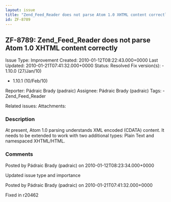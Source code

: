 ```yaml
---
layout: issue
title: "Zend_Feed_Reader does not parse Atom 1.0 XHTML content correctly"
id: ZF-8789
---
```


ZF-8789: Zend\_Feed\_Reader does not parse Atom 1.0 XHTML content correctly
---------------------------------------------------------------------------

 Issue Type: Improvement Created: 2010-01-12T08:22:43.000+0000 Last Updated: 2010-01-21T07:41:32.000+0000 Status: Resolved Fix version(s): - 1.10.0 (27/Jan/10)
- 1.10.1 (10/Feb/10)
 
 Reporter:  Pádraic Brady (padraic)  Assignee:  Pádraic Brady (padraic)  Tags: - Zend\_Feed\_Reader
 
 Related issues: 
 Attachments: 
### Description

At present, Atom 1.0 parsing understands XML encoded (CDATA) content. It needs to be extended to work with two additional types: Plain Text and namespaced XHTML/HTML.

 

 

### Comments

Posted by Pádraic Brady (padraic) on 2010-01-12T08:23:34.000+0000

Updated issue type and importance

 

 

Posted by Pádraic Brady (padraic) on 2010-01-21T07:41:32.000+0000

Fixed in r20462

 

 